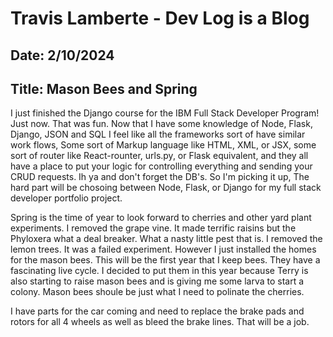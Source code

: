 # Travis Lamberte - Dev Log is a Blog

## Date: 2/10/2024

## Title: Mason Bees and Spring

I just finished the Django course for the IBM Full Stack Developer Program! Just now. That was fun. Now that I have some knowledge of Node, Flask, Django, JSON and SQL I feel like all the frameworks sort of have similar work flows, Some sort of Markup language like HTML, XML, or JSX, some sort of router like React-rounter, urls.py, or Flask equivalent, and they all have a place to put your logic for controlling everything and sending your CRUD requests. Ih ya and don't forget the DB's. So I'm picking it up, The hard part will be chosoing between Node, Flask, or Django for my full stack developer portfolio project.

Spring is the time of year to look forward to cherries and other yard plant experiments. I removed the grape vine. It made terrific raisins but the Phyloxera what a deal breaker. What a nasty little pest that is. I removed the lemon trees. It was a failed experiment. However I just installed the homes for the mason bees. This will be the first year that I keep bees. They have a fascinating live cycle. I decided to put them in this year because Terry is also starting to raise mason bees and is giving me some larva to start a colony. Mason bees shoule be just what I need to polinate the cherries.

I have parts for the car coming and need to replace the brake pads and rotors for all 4 wheels as well as bleed the brake lines. That will be a job.
